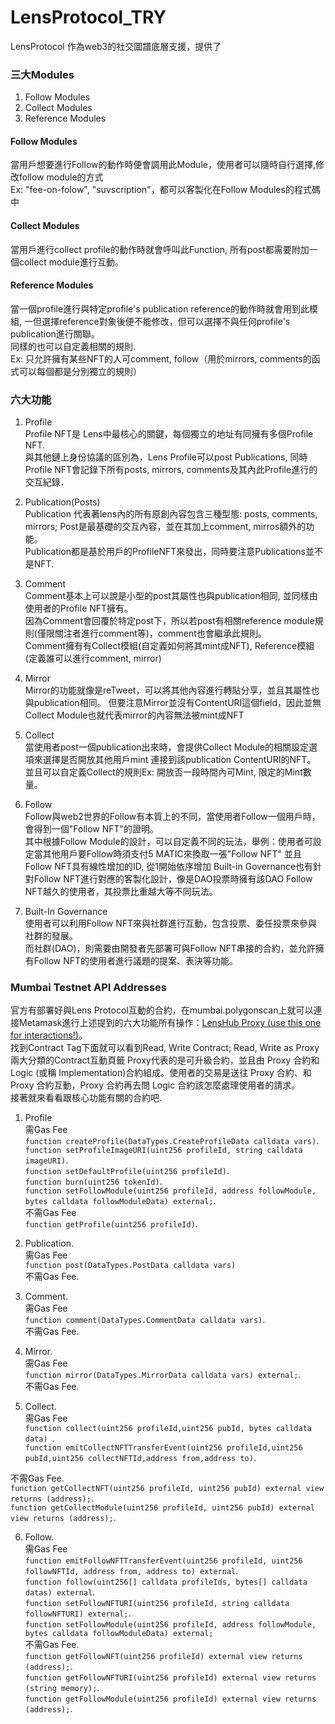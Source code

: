 # LensProtocol_TRY
LensProtocol 作為web3的社交圖譜底層支援，提供了

### 三大Modules
1. Follow Modules
2. Collect Modules
3. Reference Modules

#### Follow Modules
當用戶想要進行Follow的動作時便會調用此Module，使用者可以隨時自行選擇,修改follow module的方式   
Ex: "fee-on-folow", "suvscription"，都可以客製化在Follow Modules的程式碼中

#### Collect Modules
當用戶進行collect profile的動作時就會呼叫此Function, 所有post都需要附加一個collect module進行互動。   

#### Reference Modules
當一個profile進行與特定profile's publication reference的動作時就會用到此模組, 一但選擇reference對象後便不能修改，但可以選擇不與任何profile's publication進行關聯。   
同樣的也可以自定義相關的規則.  
Ex: 只允許擁有某些NFT的人可comment, follow（用於mirrors, comments的函式可以每個都是分別獨立的規則） 

### 六大功能  
1. Profile  
Profile NFT是 Lens中最核心的關鍵，每個獨立的地址有同擁有多個Profile NFT.  
與其他鏈上身份協議的區別為，Lens Profile可以post Publications, 同時Profile NFT會記錄下所有posts, mirrors, comments及其內此Profile進行的交互紀錄．   

2. Publication(Posts)  
Publication 代表著lens內的所有原創內容包含三種型態: posts, comments, mirrors; Post是最基礎的交互內容，並在其加上comment, mirros額外的功能。  
Publication都是基於用戶的ProfileNFT來發出，同時要注意Publications並不是NFT.  

3. Comment  
Comment基本上可以說是小型的post其屬性也與publication相同, 並同樣由使用者的Profile NFT擁有。  
因為Comment會回覆於特定post下，所以若post有相關reference module規則(僅限關注者進行comment等)，comment也會繼承此規則。  
Comment擁有有Collect模組(自定義如何將其mint成NFT), Reference模組(定義誰可以進行comment, mirror)

4. Mirror  
Mirror的功能就像是reTweet，可以將其他內容進行轉貼分享，並且其屬性也與publication相同。 
但要注意Mirror並沒有ContentURI這個field，因此並無Collect Module也就代表mirror的內容無法被mint成NFT

5. Collect  
當使用者post一個publication出來時，會提供Collect Module的相關設定選項來選擇是否開放其他用戶mint 連接到該publication ContentURI的NFT。   
並且可以自定義Collect的規則Ex: 開放否一段時間內可Mint, 限定的Mint數量。 

6. Follow  
Follow與web2世界的Follow有本質上的不同，當使用者Follow一個用戶時，會得到一個"Follow NFT"的證明。  
其中根據Follow Module的設計，可以自定義不同的玩法，舉例：使用者可設定當其他用戶要Follow時須支付5 MATIC來換取一張"Follow NFT"
並且Follow NFT具有線性增加的ID, 從1開始依序增加
Built-in Governance也有針對Follow NFT進行對應的客製化設計，像是DAO投票時擁有該DAO Follow NFT越久的使用者，其投票比重越大等不同玩法。  

7. Built-In Governance   
使用者可以利用Follow NFT來與社群進行互動，包含投票、委任投票來參與社群的發展。   
而社群(DAO)，則需要由開發者先部署可與Follow NFT串接的合約，並允許擁有Follow NFT的使用者進行議題的提案、表決等功能。  

### Mumbai Testnet API Addresses
官方有部署好與Lens Protocol互動的合約，在mumbai.polygonscan上就可以連接Metamask進行上述提到的六大功能所有操作：[LensHub Proxy (use this one for interactions!)](https://mumbai.polygonscan.com/address/0x60Ae865ee4C725cd04353b5AAb364553f56ceF82)。  
找到Contract Tag下面就可以看到Read, Write Contract; Read, Write as Proxy兩大分類的Contract互動頁籤
Proxy代表的是可升級合約，並且由 Proxy 合約和 Logic (或稱 Implementation)合約組成。使用者的交易是送往 Proxy 合約、和 Proxy 合約互動，Proxy 合約再去問 Logic 合約該怎麼處理使用者的請求。  
接著就來看看跟核心功能有關的合約吧.  

1. Profile    
需Gas Fee   
```function createProfile(DataTypes.CreateProfileData calldata vars)```.  
```function setProfileImageURI(uint256 profileId, string calldata imageURI)```.  
```function setDefaultProfile(uint256 profileId)```.  
```function burn(uint256 tokenId)```.  
```function setFollowModule(uint256 profileId, address followModule, bytes calldata followModuleData) external;```.  
不需Gas Fee   
```function getProfile(uint256 profileId)```.   

2. Publication.  
需Gas Fee   
```function post(DataTypes.PostData calldata vars)```   
不需Gas Fee.  

3. Comment.  
需Gas Fee   
```function comment(DataTypes.CommentData calldata vars)```.  
不需Gas Fee.  

4. Mirror.  
需Gas Fee   
```function mirror(DataTypes.MirrorData calldata vars) external;```.  
不需Gas Fee.  

5. Collect.  
需Gas Fee   
```function collect(uint256 profileId,uint256 pubId, bytes calldata data) ```.  
```function emitCollectNFTTransferEvent(uint256 profileId,uint256 pubId,uint256 collectNFTId,address from,address to)```.  

不需Gas Fee.  
```function getCollectNFT(uint256 profileId, uint256 pubId) external view returns (address);```.  
```function getCollectModule(uint256 profileId, uint256 pubId) external view returns (address);```.  

6. Follow.  
需Gas Fee   
```function emitFollowNFTTransferEvent(uint256 profileId, uint256 followNFTId, address from, address to) external```.  
```function follow(uint256[] calldata profileIds, bytes[] calldata datas) external```.  
```function setFollowNFTURI(uint256 profileId, string calldata followNFTURI) external;```.  
```function setFollowModule(uint256 profileId, address followModule, bytes calldata followModuleData) external;```   
不需Gas Fee.  
```function getFollowNFT(uint256 profileId) external view returns (address);```.  
```function getFollowNFTURI(uint256 profileId) external view returns (string memory);```.  
```function getFollowModule(uint256 profileId) external view returns (address);```.  


